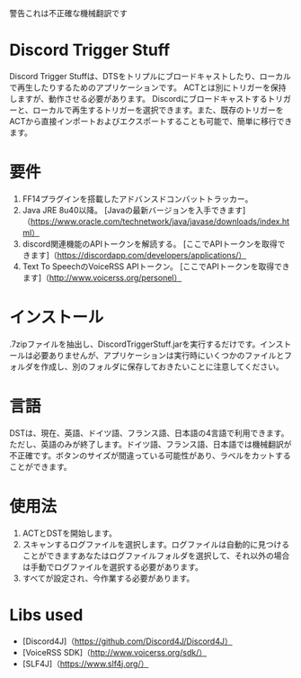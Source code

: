 警告これは不正確な機械翻訳です

# Discord Trigger Stuff
Discord Trigger Stuffは、DTSをトリプルにブロードキャストしたり、ローカルで再生したりするためのアプリケーションです。 ACTとは別にトリガーを保持しますが、動作させる必要があります。 Discordにブロードキャストするトリガーと、ローカルで再生するトリガーを選択できます。また、既存のトリガーをACTから直接インポートおよびエクスポートすることも可能で、簡単に移行できます。

# 要件
1. FF14プラグインを搭載したアドバンスドコンバットトラッカー。
2. Java JRE 8u40以降。 [Javaの最新バージョンを入手できます]（https://www.oracle.com/technetwork/java/javase/downloads/index.html）
3. discord関連機能のAPIトークンを解読する。 [ここでAPIトークンを取得できます]（https://discordapp.com/developers/applications/）
4. Text To SpeechのVoiceRSS APIトークン。 [ここでAPIトークンを取得できます]（http://www.voicerss.org/personel）

# インストール
.7zipファイルを抽出し、DiscordTriggerStuff.jarを実行するだけです。インストールは必要ありませんが、アプリケーションは実行時にいくつかのファイルとフォルダを作成し、別のフォルダに保存しておきたいことに注意してください。

# 言語
DSTは、現在、英語、ドイツ語、フランス語、日本語の4言語で利用できます。ただし、英語のみが終了します。ドイツ語、フランス語、日本語では機械翻訳が不正確です。ボタンのサイズが間違っている可能性があり、ラベルをカットすることができます。

# 使用法
1. ACTとDSTを開始します。
2. スキャンするログファイルを選択します。ログファイルは自動的に見つけることができますあなたはログファイルフォルダを選択して、それ以外の場合は手動でログファイルを選択する必要があります。
3. すべてが設定され、今作業する必要があります。

# Libs used
* [Discord4J]（https://github.com/Discord4J/Discord4J）
* [VoiceRSS SDK]（http://www.voicerss.org/sdk/）
* [SLF4J]（https://www.slf4j.org/）
